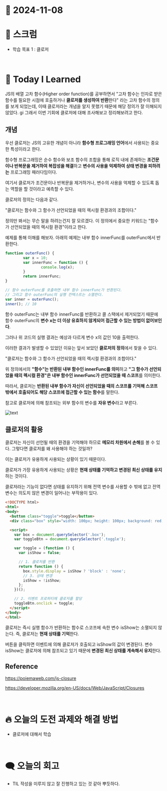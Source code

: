 # 📆 2024-11-08

# 🔔 스크럼

- 학습 목표 1 : 클로저

<br/>

# 🚀 Today I Learned


JS의 배열 고차 함수(Higher order function)를 공부하면서 "고차 함수는 인자로 받은 함수를 필요한 시점에 호출하거나 **클로저를 생성하여 반환**한다" 라는 고차 함수의 정의를 보게 되었는데, 이때 클로저라는 개념을 알지 못했기 때문에 해당 정의가 잘 이해되지 않았다.
gi
그래서 이번 기회에 클로저에 대해 조사해보고 정리해보려고 한다.

## 개념

우선 클로저는 JS의 고유한 개념이 아니라 **함수형 프로그래밍 언어**에서 사용되는 중요한 특성이라고 한다.

함수형 프로그래밍은 순수 함수와 보조 함수의 조합을 통해 로직 내에 존재하는 **조건문이나 반복문을 제거하여 복잡성을 해결**하고 **변수의 사용을 억제하여 상태 변경을 피하려는** 프로그래밍 패러다임이다.

여기서 클로저가 조건문이나 반복문을 제거하거나, 변수의 사용을 억제할 수 있도록 돕는 역할을 할 것이라고 예측할 수 있다.

클로저의 정의는 다음과 같다.

"클로저는 함수와 그 함수가 선언되었을 때의 렉시컬 환경과의 조합이다."

정의만 봐서는 무슨 말을 하려는건지 잘 모르겠다. 이 정의에서 중요한 키워드는 "함수가 선언되었을 때의 렉시컬 환경"이라고 한다.

예제를 통해 이해를 해보자. 아래의 예제는 내부 함수 innerFunc를 outerFunc에서 반환한다.

```jsx
function outerFunc() {
		var x = 10;
		var innerFunc = function () { 
				console.log(x);
		}
		return innerFunc;
}

// 함수 outerFunc를 호출하면 내부 함수 innerFunc가 반환된다.
// 그리고 함수 outerFunc의 실행 컨텍스트는 소멸한다.
var inner = outerFunc();
inner(); // 10
```

함수 outerFunc는 내부 함수 innerFunc를 반환하고 콜 스택에서 제거되었기 때문에 함수 outerFunc의 **변수 x는 더 이상 유효하지 않게되어 접근할 수 있는 방법이 없어보인다**.

그러나 위 코드의 실행 결과는 예상과 다르게 변수 x의 값인 10을 출력한다.

이러한 결과가 발생할 수 있었던 이유는 앞서 보았던 **클로저의 정의**에서 찾을 수 있다.

"클로저는 함수와 그 함수가 선언되었을 때의 렉시컬 환경과의 조합이다."

위 정의에서의 **"함수"는 반환된 내부 함수인 innerFunc를 의미**하고 **"그 함수가 선언되었을 때의 렉시컬 환경"은 내부 함수인 innerFunc가 선언되었을 때 스코프**를 의미한다.

따라서, 클로저는 **반환된 내부 함수가 자신이 선언되었을 때의 스코프를 기억해 스코프 밖에서 호출되어도 해당 스코프에 접근할 수 있는 함수**를 말한다. 

참고로 클로저에 의해 참조되는 외부 함수의 변수를 **자유 변수**라고 부른다.

![text](https://github.com/user-attachments/assets/28225bf3-b0df-4329-a246-155c87b8fbc4)

## 클로저의 활용


클로저는 자신이 선언될 때의 환경을 기억해야 하므로 **메모리 차원에서 손해**를 볼 수 있다. 그렇다면 클로저를 왜 사용해야 하는 것일까? 

이는 클로저가 유용하게 사용되는 상황이 있기 때문이다.

클로저가 가장 유용하게 사용되는 상황은 **현재 상태를 기억하고 변경된 최신 상태를 유지**하는 것이다.

클로저라는 기능이 없다면 상태를 유지하기 위해 전역 변수를 사용할 수 밖에 없고 전역 변수는 의도치 않은 변경이 일어나는 부작용이 있다.


```html
<!DOCTYPE html>
<html>
<body>
  <button class="toggle">toggle</button>
  <div class="box" style="width: 100px; height: 100px; background: red;"></div>

  <script>
    var box = document.querySelector('.box');
    var toggleBtn = document.querySelector('.toggle');

    var toggle = (function () {
      var isShow = false;

      // 1. 클로저를 반환
      return function () {
        box.style.display = isShow ? 'block' : 'none';
        // 3. 상태 변경
        isShow = !isShow;
      };
    })();

    // 2. 이벤트 프로퍼티에 클로저를 할당
    toggleBtn.onclick = toggle;
  </script>
</body>
</html>
```

클로저는 즉시 실행 함수가 반환하는 함수로 스코프에 속한 변수 isShow는 소멸되지 않는다. 즉, 클로저는 **현재 상태를 기억**한다.

버튼을 클릭하면 이벤트에 의해 클로저가 호출되고 isShow의 값이 변경된다. 변수 isShow는 클로저에 의해 참조되고 있기 때문에 **변경된 최신 상태를 계속해서 유지**한다.

## Reference

https://poiemaweb.com/js-closure

https://developer.mozilla.org/en-US/docs/Web/JavaScript/Closures

<br/>

# 🔥 오늘의 도전 과제와 해결 방법

- 클로저에 대해서 학습

<br/>

# 🗨️ 오늘의 회고

- TIL 작성을 미루지 않고 잘 진행하고 있는 것 같아 뿌듯하다.


<!--
- 오늘의 학습 경험에 대한 자유로운 생각이나 느낀 점을 기록합니다.
- 성공적인 점, 개선해야 할 점, 새롭게 시도하고 싶은 방법 등을 포함할 수 있습니다.-->

